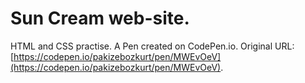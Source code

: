 # Sun Cream web-site.
HTML and CSS practise.
A Pen created on CodePen.io. Original URL: [https://codepen.io/pakizebozkurt/pen/MWEvOeV](https://codepen.io/pakizebozkurt/pen/MWEvOeV).

